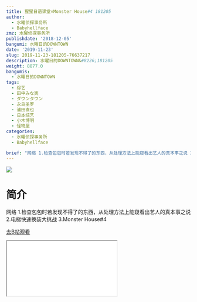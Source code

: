 ```yaml
---
title: 猩猩日语课堂×Monster House#4 181205
author:
  - 水曜侦探事务所
  - Babyhellface
zmz: 水曜侦探事务所
publishdate: '2018-12-05'
bangumi: 水曜日的DOWNTOWN
date: '2019-11-23'
slug: 2019-11-23-181205-76637217
description: 水曜日的DOWNTOWN&#8226;181205
weight: 8877.0
bangumis:
  - 水曜日的DOWNTOWN
tags:
  - 综艺
  - 田中みな実
  - ダウンタウン
  - 永岛圣罗
  - 浦田直也
  - 日本综艺
  - 小木博明
  - 怪物屋
categories:
  - 水曜侦探事务所
  - Babyhellface

brief: "网络 1.检查包包时若发现不得了的东西，从处理方法上能窥看出艺人的真本事之说 2.电梯快速换装大挑战 3.Monster House#4"
---
```

![](https://raw.githubusercontent.com/tcgriffith/owaraisite/master/static/tmpimg/74e3769a3faa07f328cc23dae02b2d3a0f743951.jpg.480.jpg)
# 简介  
网络
1.检查包包时若发现不得了的东西，从处理方法上能窥看出艺人的真本事之说
2.电梯快速换装大挑战
3.Monster House#4  

[去B站观看](https://www.bilibili.com/video/av76637217/)
<div class ="resp-container"><iframe class="testiframe" src="//player.bilibili.com/player.html?aid=76637217"", scrolling="no", allowfullscreen="true" > </iframe></div> 
